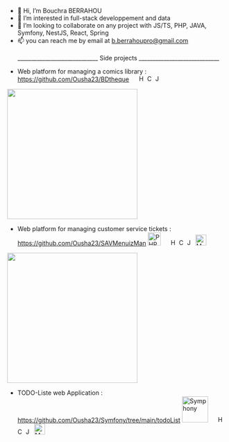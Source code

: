- 👋 Hi, I’m Bouchra BERRAHOU
- 👀 I’m interested in full-stack developpement and data
- 💞️ I’m looking to collaborate on any project with JS/TS, PHP, JAVA, Symfony, NestJS, React, Spring
- 📫 you can reach me by email at b.berrahoupro@gmail.com
<BR/><BR/>
_____________________________ Side projects _____________________________ 

+ Web platform for managing a comics library : https://github.com/Ousha23/BDtheque <img src="https://github.com/user-attachments/assets/01ee8b68-caf0-49f1-82aa-4c07a0460c23" width="15px" /> <img src="https://cdn.jsdelivr.net/gh/devicons/devicon/icons/html5/html5-plain.svg" alt="HTML5" width="15px" /> <img src="https://cdn.jsdelivr.net/gh/devicons/devicon/icons/css3/css3-plain.svg" alt="CSS3" width="15px" /> <img src="https://cdn.jsdelivr.net/gh/devicons/devicon/icons/javascript/javascript-plain.svg" alt="JavaScript" width="15px" />

<img src="https://github.com/user-attachments/assets/0b23e66c-33f4-4a0b-8d56-d00f6a500c6f" width="300px" />

+ Web platform for managing customer service tickets : https://github.com/Ousha23/SAVMenuizMan <img src="https://github.com/user-attachments/assets/7cd2c088-fa42-47e5-afcd-377512e590d7" alt="PHP" width="30px" /> <img src="https://github.com/user-attachments/assets/01ee8b68-caf0-49f1-82aa-4c07a0460c23" width="15px" /> <img src="https://cdn.jsdelivr.net/gh/devicons/devicon/icons/html5/html5-plain.svg" alt="HTML5" width="15px" /> <img src="https://cdn.jsdelivr.net/gh/devicons/devicon/icons/css3/css3-plain.svg" alt="CSS3" width="15px" /> <img src="https://cdn.jsdelivr.net/gh/devicons/devicon/icons/javascript/javascript-plain.svg" alt="JavaScript" width="15px" /> <img src="https://github.com/user-attachments/assets/6e410476-35d2-4d0c-88d6-b1fb9a39dd62" alt="MariaDB" width="25px" /> 

<img src="https://github.com/user-attachments/assets/4a879b0e-87ac-4f8d-b70a-1742b0ff662e"  width="300px" />

+ TODO-Liste web Application : https://github.com/Ousha23/Symfony/tree/main/todoList <img src="https://github.com/user-attachments/assets/debf8345-2b85-4f88-82bc-2b40bb6f33d0" alt="Symphony" width="60px" /> <img src="https://github.com/user-attachments/assets/01ee8b68-caf0-49f1-82aa-4c07a0460c23" width="15px" /> <img src="https://cdn.jsdelivr.net/gh/devicons/devicon/icons/html5/html5-plain.svg" alt="HTML5" width="15px" /> <img src="https://cdn.jsdelivr.net/gh/devicons/devicon/icons/css3/css3-plain.svg" alt="CSS3" width="15px" /> <img src="https://cdn.jsdelivr.net/gh/devicons/devicon/icons/javascript/javascript-plain.svg" alt="JavaScript" width="15px" /> <img src="https://github.com/user-attachments/assets/6e410476-35d2-4d0c-88d6-b1fb9a39dd62" alt="MariaDB" width="25px" />


 
